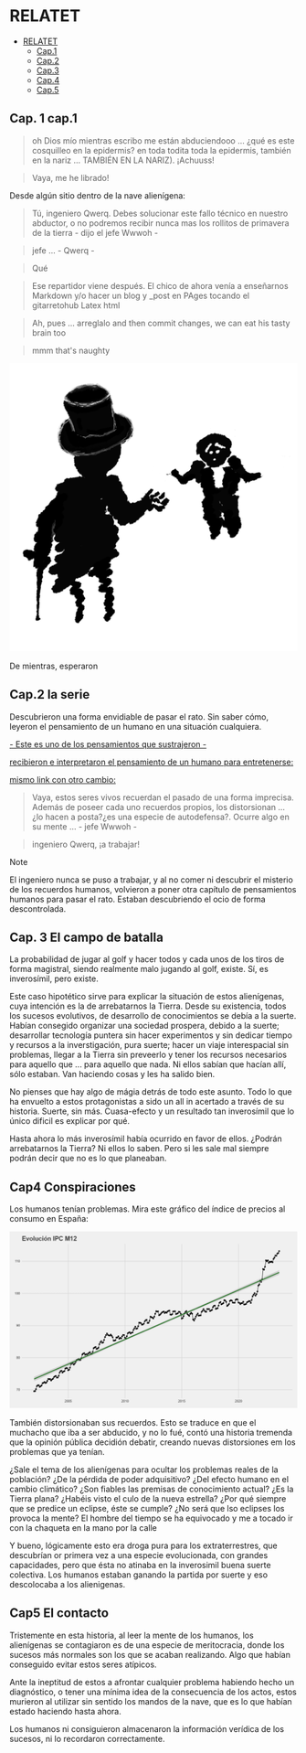 # RELATET

- [RELATET](#RELATET)
  - [Cap.1](##Cap.-1-cap.1)
  - [Cap.2](##Cap.2-la-serie)
  - [Cap.3](##Cap.-3-El-campo-de-batalla)
  - [Cap.4](##Cap4-Conspiraciones)
  - [Cap.5](##Cap5-El-contacto)


## Cap. 1 cap.1

> oh Dios mío mientras escribo me están abduciendooo ... ¿qué es este cosquilleo en la epidermis? en toda todita toda la epidermis, también en la nariz ... TAMBIÉN EN LA NARIZ). ¡Achuuss!

> Vaya, me he librado!

Desde algún sitio dentro de la nave alienígena:

> Tú, ingeniero Qwerq. Debes solucionar este fallo técnico en nuestro abductor, o no podremos recibir nunca mas los rollitos de primavera de la tierra - dijo el jefe Wwwoh -

> jefe ... - Qwerq -

  > Qué

> Ese repartidor viene después. El chico de ahora venía a enseñarnos Markdown y/o hacer un blog y _post en PAges tocando el gitarretohub Latex html

> Ah, pues ... arreglalo and then commit changes, we can eat his tasty brain too

> mmm that's naughty

![For real bro](https://raw.githubusercontent.com/ddavb/ddavb.github.io/master/_images/idea2.png)

De mientras, esperaron

  
## Cap.2 la serie

Descubrieron una forma envidiable de pasar el rato. Sin saber cómo, leyeron el pensamiento de un humano en una situación cualquiera.

[- Este es uno de los pensamientos que sustrajeron -](historia/Hserie.md)

[recibieron e interpretaron el pensamiento de un humano para entretenerse:](/historia/Hserie.md)

[mismo link con otro cambio:](./historia/Hserie.md)

> Vaya, estos seres vivos recuerdan el pasado de una forma imprecisa. Además de poseer cada uno recuerdos propios, los distorsionan ... ¿lo hacen a posta?¿es una especie de autodefensa?. Ocurre algo en su mente ... - jefe Wwwoh -

> ingeniero Qwerq, ¡a trabajar!

> [!NOTE]
> El ingeniero nunca se puso a trabajar, y al no comer ni descubrir el misterio de los recuerdos humanos, volvieron a poner otra capítulo de pensamientos humanos para pasar el rato. Estaban descubriendo el ocio de forma descontrolada.

## Cap. 3 El campo de batalla

La probabilidad de jugar al golf y hacer todos y cada unos de los tiros de forma magistral, siendo realmente malo jugando al golf, existe.
Sí, es inverosímil, pero existe. 

Este caso hipotético sirve para explicar la situación de estos alienígenas, cuya intención es la de arrebatarnos la Tierra. Desde su existencia, todos los sucesos evolutivos, de desarrollo de conocimientos se debía a la suerte. Habían consegido organizar una sociedad prospera, debido a la suerte; desarrollar tecnología puntera sin hacer experimentos y sin dedicar tiempo y recursos a la inverstigación, pura suerte; hacer un viaje interespacial sin problemas, llegar a la Tierra sin preveerlo y tener los recursos necesarios para aquello que ... para aquello que nada. Ni ellos sabían que hacían allí, sólo estaban. Van haciendo cosas y les ha salido bien.

No pienses que hay algo de mágia detrás de todo este asunto. Todo lo que ha envuelto a estos protagonistas a sido un all in acertado a través de su historia. Suerte, sin más. Cuasa-efecto y un resultado tan inverosímil que lo único dificil es explicar por qué.

Hasta ahora lo más inverosímil había ocurrido en favor de ellos. ¿Podrán arrebatarnos la Tierra? Ni ellos lo saben. Pero si les sale mal siempre podrán decir que no es lo que planeaban.

## Cap4 Conspiraciones

Los humanos tenían problemas. Mira este gráfico del índice de precios al consumo en España:

![For real bro](https://raw.githubusercontent.com/ddavb/ddavb.github.io/master/_images/ipc_mensual.png)

También distorsionaban sus recuerdos. Esto se traduce en que el muchacho que iba a ser abducido, y no lo fué, contó una historia tremenda que la opinión pública decidión debatir, creando nuevas distorsiones em los problemas que ya tenían.

¿Sale el tema de los alienígenas para ocultar los problemas reales de la población? ¿De la pérdida de poder adquisitivo? ¿Del efecto humano en el cambio climático?
¿Son fiables las premisas de conocimiento actual?
¿Es la Tierra plana? ¿Habéis visto el culo de la nueva estrella?
¿Por qué siempre que se predice un eclipse, éste se cumple? ¿No será que lso eclipses los provoca la mente?
El hombre del tiempo se ha equivocado y me a tocado ir con la chaqueta en la mano por la calle

Y bueno, lógicamente esto era droga pura para los extraterrestres, que descubrían or primera vez a una especie evolucionada, con grandes capacidades, pero que ésta no atinaba en la inverosimil buena suerte colectiva.
Los humanos estaban ganando la partida por suerte y eso descolocaba a los alienigenas.

## Cap5 El contacto

Tristemente en esta historia, al leer la mente de los humanos, los alienígenas se contagiaron es de una especie de meritocracia, donde los sucesos más normales son los que se acaban realizando. Algo que habían conseguido evitar estos seres atípicos.

Ante la ineptitud de estos a afrontar cualquier problema habiendo hecho un diagnóstico, o tener una mínima idea de la consecuencia de los actos, estos murieron al utilizar sin sentido los mandos de la nave, que es lo que habían estado haciendo hasta ahora. 

Los humanos ni consiguieron almacenaron la información verídica de los sucesos, ni lo recordaron correctamente.

